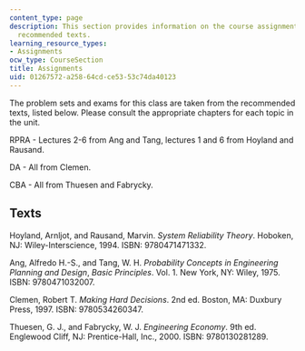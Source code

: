 ```yaml
---
content_type: page
description: This section provides information on the course assignments, exams, and
  recommended texts.
learning_resource_types:
- Assignments
ocw_type: CourseSection
title: Assignments
uid: 01267572-a258-64cd-ce53-53c74da40123
---
```


The problem sets and exams for this class are taken from the recommended texts, listed below. Please consult the appropriate chapters for each topic in the unit.

RPRA - Lectures 2-6 from Ang and Tang, lectures 1 and 6 from Hoyland and Rausand.

DA - All from Clemen.

CBA - All from Thuesen and Fabrycky.

Texts
-----

Hoyland, Arnljot, and Rausand, Marvin. _System Reliability Theory_. Hoboken, NJ: Wiley-Interscience, 1994. ISBN: 9780471471332.

Ang, Alfredo H.-S., and Tang, W. H. _Probability Concepts in Engineering Planning and Design_, _Basic Principles_. Vol. 1. New York, NY: Wiley, 1975. ISBN: 9780471032007.

Clemen, Robert T. _Making Hard Decisions_. 2nd ed. Boston, MA: Duxbury Press, 1997. ISBN: 9780534260347.

Thuesen, G. J., and Fabrycky, W. J. _Engineering Economy_. 9th ed. Englewood Cliff, NJ: Prentice-Hall, Inc., 2000. ISBN: 9780130281289.